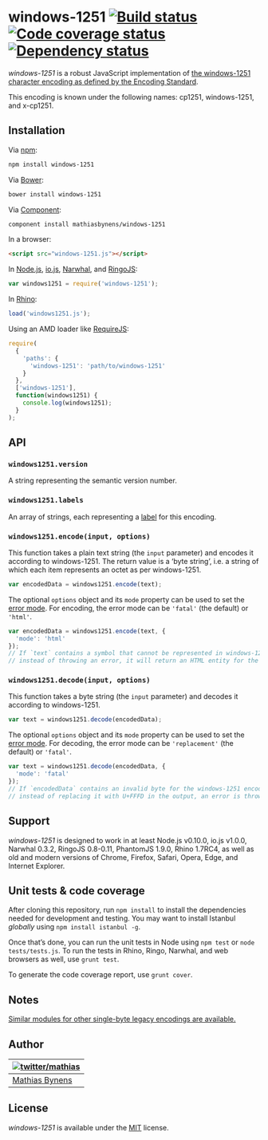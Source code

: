 # windows-1251 [![Build status](https://travis-ci.org/mathiasbynens/windows-1251.svg?branch=master)](https://travis-ci.org/mathiasbynens/windows-1251) [![Code coverage status](https://coveralls.io/repos/mathiasbynens/windows-1251/badge.svg)](https://coveralls.io/r/mathiasbynens/windows-1251) [![Dependency status](https://gemnasium.com/mathiasbynens/windows-1251.svg)](https://gemnasium.com/mathiasbynens/windows-1251)

_windows-1251_ is a robust JavaScript implementation of [the windows-1251 character encoding as defined by the Encoding Standard](https://encoding.spec.whatwg.org/#windows-1251).

This encoding is known under the following names: cp1251, windows-1251, and x-cp1251.

## Installation

Via [npm](https://www.npmjs.com/):

```bash
npm install windows-1251
```

Via [Bower](http://bower.io/):

```bash
bower install windows-1251
```

Via [Component](https://github.com/component/component):

```bash
component install mathiasbynens/windows-1251
```

In a browser:

```html
<script src="windows-1251.js"></script>
```

In [Node.js](https://nodejs.org/), [io.js](https://iojs.org/), [Narwhal](http://narwhaljs.org/), and [RingoJS](http://ringojs.org/):

```js
var windows1251 = require('windows-1251');
```

In [Rhino](https://www.mozilla.org/rhino/):

```js
load('windows1251.js');
```

Using an AMD loader like [RequireJS](http://requirejs.org/):

```js
require(
  {
    'paths': {
      'windows-1251': 'path/to/windows-1251'
    }
  },
  ['windows-1251'],
  function(windows1251) {
    console.log(windows1251);
  }
);
```

## API

### `windows1251.version`

A string representing the semantic version number.

### `windows1251.labels`

An array of strings, each representing a [label](https://encoding.spec.whatwg.org/#label) for this encoding.

### `windows1251.encode(input, options)`

This function takes a plain text string (the `input` parameter) and encodes it according to windows-1251. The return value is a ‘byte string’, i.e. a string of which each item represents an octet as per windows-1251.

```js
var encodedData = windows1251.encode(text);
```

The optional `options` object and its `mode` property can be used to set the [error mode](https://encoding.spec.whatwg.org/#error-mode). For encoding, the error mode can be `'fatal'` (the default) or `'html'`.

```js
var encodedData = windows1251.encode(text, {
  'mode': 'html'
});
// If `text` contains a symbol that cannot be represented in windows-1251,
// instead of throwing an error, it will return an HTML entity for the symbol.
```

### `windows1251.decode(input, options)`

This function takes a byte string (the `input` parameter) and decodes it according to windows-1251.

```js
var text = windows1251.decode(encodedData);
```

The optional `options` object and its `mode` property can be used to set the [error mode](https://encoding.spec.whatwg.org/#error-mode). For decoding, the error mode can be `'replacement'` (the default) or `'fatal'`.

```js
var text = windows1251.decode(encodedData, {
  'mode': 'fatal'
});
// If `encodedData` contains an invalid byte for the windows-1251 encoding,
// instead of replacing it with U+FFFD in the output, an error is thrown.
```

## Support

_windows-1251_ is designed to work in at least Node.js v0.10.0, io.js v1.0.0, Narwhal 0.3.2, RingoJS 0.8-0.11, PhantomJS 1.9.0, Rhino 1.7RC4, as well as old and modern versions of Chrome, Firefox, Safari, Opera, Edge, and Internet Explorer.

## Unit tests & code coverage

After cloning this repository, run `npm install` to install the dependencies needed for development and testing. You may want to install Istanbul _globally_ using `npm install istanbul -g`.

Once that’s done, you can run the unit tests in Node using `npm test` or `node tests/tests.js`. To run the tests in Rhino, Ringo, Narwhal, and web browsers as well, use `grunt test`.

To generate the code coverage report, use `grunt cover`.

## Notes

[Similar modules for other single-byte legacy encodings are available.](https://www.npmjs.com/browse/keyword/legacy-encoding)

## Author

| [![twitter/mathias](https://gravatar.com/avatar/24e08a9ea84deb17ae121074d0f17125?s=70)](https://twitter.com/mathias "Follow @mathias on Twitter") |
|---|
| [Mathias Bynens](https://mathiasbynens.be/) |

## License

_windows-1251_ is available under the [MIT](https://mths.be/mit) license.
